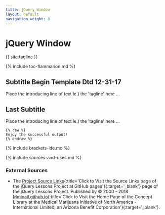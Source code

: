```yaml
---
title: jQuery Window
layout: default
navigation_weight: 8
---
```

# jQuery Window

{{ site.tagline }}

{% include toc-flammarion.md %}

## Subtitle Begin Template Dtd 12-31-17

Place the introducing line of text ie.) the 'tagline' here ...

## Last Subtitle

Place the introducing line of text ie.) the 'tagline' here ...

```liquid
{% raw %}
Enjoy the successful output!
{% endraw %}
```

{% include brackets-ide.md %}

{% include sources-and-uses.md %}

### External Sources

- The [Project Source Links](https://mminail.github.io/jQuery/Source-jQuery-Links.htm){:title='Click to Visit the Source Links page of the jQuery Lessons Project at GitHub pages'}{:target='_blank'} page of the jQuery Lessons Project. Published by © 2000 - 2018 [Mminail.github.io](https://mminail.github.io/){:title='Click to Visit the Home Page of the Concept Library at the Medical Marijuana Initiative of North America - International Limited, an Arizona Benefit Corporation'}{:target='_blank'}.
